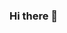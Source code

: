 ### Hi there 👋

<!--
**imkrvishal/imkrvishal** is a ✨ _special_ ✨ repository because its `README.md` (this file) appears on your GitHub profile.

- 🔭 I’m currently Studying ...
- 🌱 I’m currently in class 12th ...
- 🤔 I’m looking for help with my Chemistry Subject...
- 💬 Ask me Anything you want...
- 📫 How to reach me: [Discord: VîSH∆L#6969](https://discord.com/users/726287877897584673)...
- ⚡ Fun fact: Searching for a mate😅...
-->
